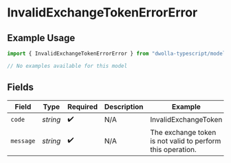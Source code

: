 # InvalidExchangeTokenErrorError

## Example Usage

```typescript
import { InvalidExchangeTokenErrorError } from "dwolla-typescript/models/errors";

// No examples available for this model
```

## Fields

| Field                                                      | Type                                                       | Required                                                   | Description                                                | Example                                                    |
| ---------------------------------------------------------- | ---------------------------------------------------------- | ---------------------------------------------------------- | ---------------------------------------------------------- | ---------------------------------------------------------- |
| `code`                                                     | *string*                                                   | :heavy_check_mark:                                         | N/A                                                        | InvalidExchangeToken                                       |
| `message`                                                  | *string*                                                   | :heavy_check_mark:                                         | N/A                                                        | The exchange token is not valid to perform this operation. |